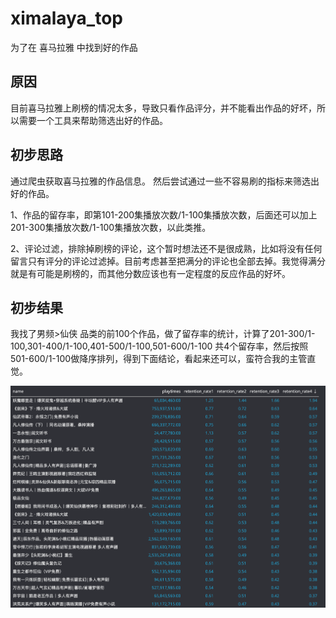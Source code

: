 # ximalaya_top
为了在 喜马拉雅 中找到好的作品

## 原因
目前喜马拉雅上刷榜的情况太多，导致只看作品评分，并不能看出作品的好坏，所以需要一个工具来帮助筛选出好的作品。

## 初步思路
通过爬虫获取喜马拉雅的作品信息。
然后尝试通过一些不容易刷的指标来筛选出好的作品。

1、作品的留存率，即第101-200集播放次数/1-100集播放次数，后面还可以加上201-300集播放次数/1-100集播放次数，以此类推。

2、评论过滤，排除掉刷榜的评论，这个暂时想法还不是很成熟，比如将没有任何留言只有评分的评论过滤掉。目前考虑甚至把满分的评论也全部去掉。我觉得满分就是有可能是刷榜的，而其他分数应该也有一定程度的反应作品的好坏。

## 初步结果
我找了男频>仙侠 品类的前100个作品，做了留存率的统计，计算了201-300/1-100,301-400/1-100,401-500/1-100,501-600/1-100 共4个留存率，然后按照501-600/1-100做降序排列，得到下面结论，看起来还可以，蛮符合我的主管直觉。

![留存结果](data/1.png)